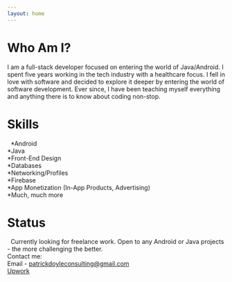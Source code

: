 ```yaml
---
layout: home
---
```

# Who Am I?

I am a full-stack developer focused on entering the world of Java/Android. I spent five years working in the tech industry with a healthcare focus. I fell in love with software and decided to explore it deeper by entering the world of software development.  Ever since, I have been teaching myself everything and anything there is to know about coding non-stop.

# Skills

&nbsp;
*Android  
*Java  
*Front-End Design  
*Databases  
*Networking/Profiles  
*Firebase  
*App Monetization (In-App Products, Advertising)  
*Much, much more  

# Status

&nbsp;
Currently looking for freelance work.  Open to any Android or Java projects - the more challenging the better.  
Contact me:  
Email - patrickdoyleconsulting@gmail.com  
[Upwork](https://www.upwork.com/o/profiles/users/_~0199ef76ec61573fae/)

